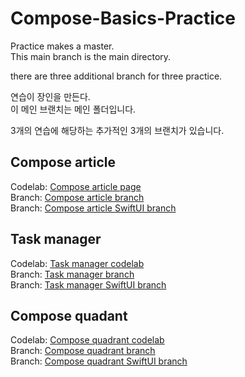 # Compose-Basics-Practice

Practice makes a master.   
This main branch is the main directory.

there are three additional branch for three practice.


연습이 장인을 만든다.   
이 메인 브랜치는 메인 폴더입니다.

3개의 연습에 해당하는 추가적인 3개의 브랜치가 있습니다.

## Compose article
Codelab: [Compose article page](https://developer.android.com/codelabs/basic-android-kotlin-compose-composables-practice-problems#1)   
Branch: [Compose article branch](https://github.com/shwoghk14/Compose-Basics-Practice/tree/compose-article)   
Branch: [Compose article SwiftUI branch](https://github.com/shwoghk14/Compose-Basics-Practice/tree/compose-article-swiftUI)
## Task manager
Codelab: [Task manager codelab](https://developer.android.com/codelabs/basic-android-kotlin-compose-composables-practice-problems#2)   
Branch: [Task manager branch](https://github.com/shwoghk14/Compose-Basics-Practice/tree/task-manager)   
Branch: [Task manager SwiftUI branch](https://github.com/shwoghk14/Compose-Basics-Practice/tree/task-manager-swiftUI)

## Compose quadant
Codelab: [Compose quadrant codelab](https://developer.android.com/codelabs/basic-android-kotlin-compose-composables-practice-problems#2)   
Branch: [Compose quadrant branch](https://github.com/shwoghk14/Compose-Basics-Practice/tree/compose-quadrant)   
Branch: [Compose quadrant SwiftUI branch](https://github.com/shwoghk14/Compose-Basics-Practice/tree/compose-quadrant-swiftUI)


